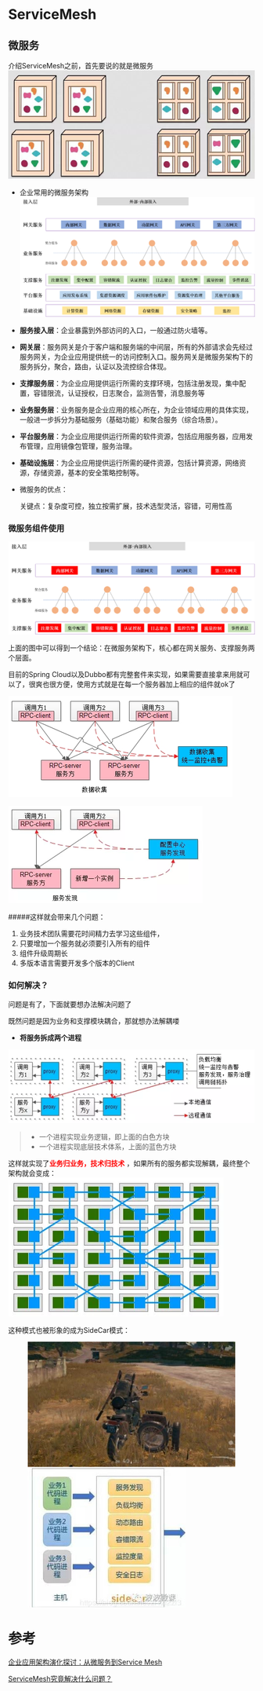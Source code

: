 # ServiceMesh

## 微服务
介绍ServiceMesh之前，首先要说的就是微服务
![微服务](https://github.com/shanyao19940801/BookeNote/blob/master/ServiceMesh/file/microservice.jpg)

* 企业常用的微服务架构 
![架构图](https://github.com/shanyao19940801/BookeNote/blob/master/ServiceMesh/file/microservice-1.png)

* **服务接入层**：企业暴露到外部访问的入口，一般通过防火墙等。
* **网关层**：服务网关是介于客户端和服务端的中间层，所有的外部请求会先经过服务网关，为企业应用提供统一的访问控制入口。服务网关是微服务架构下的服务拆分，聚合，路由，认证以及流控综合体现。
* **支撑服务层**：为企业应用提供运行所需的支撑环境，包括注册发现，集中配置，容错限流，认证授权，日志聚合，监测告警，消息服务等
* **业务服务层**：业务服务是企业应用的核心所在，为企业领域应用的具体实现，一般进一步拆分为基础服务（基础功能）和聚合服务（综合场景）。
* **平台服务层**：为企业应用提供运行所需的软件资源，包括应用服务器，应用发布管理，应用镜像包管理，服务治理。
* **基础设施层**：为企业应用提供运行所需的硬件资源，包括计算资源，网络资源，存储资源，基本的安全策略控制等。



* 微服务的优点：

	关键点：复杂度可控，独立按需扩展，技术选型灵活，容错，可用性高

### 微服务组件使用

![图2](https://github.com/shanyao19940801/BookeNote/blob/master/ServiceMesh/file/microservice-2.png)

上面的图中可以得到一个结论：在微服务架构下，核心都在网关服务、支撑服务两个层面。

目前的Spring Cloud以及Dubbo都有完整套件来实现，如果需要直接拿来用就可以了，很爽也很方便，使用方式就是在每一个服务器加上相应的组件就ok了

![数据收集](https://github.com/shanyao19940801/BookeNote/blob/master/ServiceMesh/file/microservice-3.png)

![服务注册与发现](https://github.com/shanyao19940801/BookeNote/blob/master/ServiceMesh/file/microservice-4.png)


#####这样就会带来几个问题：
1. 业务技术团队需要花时间精力去学习这些组件，
2. 只要增加一个服务就必须要引入所有的组件
3. 组件升级周期长
4. 多版本语言需要开发多个版本的Client

### 如何解决？

问题是有了，下面就要想办法解决问题了

既然问题是因为业务和支撑模块耦合，那就想办法解耦喽

* **将服务拆成两个进程**

![chai](https://github.com/shanyao19940801/BookeNote/blob/master/ServiceMesh/file/microservice-6.png)

> * 一个进程实现业务逻辑，即上面的白色方块
> * 一个进程实现底层技术体系，上面的蓝色方块

这样就实现了<font color=red >**业务归业务，技术归技术** </font>，如果所有的服务都实现解耦，最终整个架构就会变成：
![tu10](https://github.com/shanyao19940801/BookeNote/blob/master/ServiceMesh/file/microservice-10.png)

这种模式也被形象的成为SideCar模式：

<figure class="half">
    <img src="https://github.com/shanyao19940801/BookeNote/blob/master/ServiceMesh/file/microservice-9.png">
    <img src="https://github.com/shanyao19940801/BookeNote/blob/master/ServiceMesh/file/microservice-8.png">
</figure>



# 参考

[企业应用架构演化探讨：从微服务到Service Mesh](https://www.kubernetes.org.cn/5349.html)

[ServiceMesh究竟解决什么问题？](https://mp.weixin.qq.com/s?__biz=MjM5ODYxMDA5OQ==&mid=2651962194&idx=2&sn=7a2d8305181a394e1d01e885286a7dde&chksm=bd2d0e8e8a5a8798c17b6dcbbd0fb87ed519b685856bc480437b9ca03a665e5536d03264d91b&scene=21#wechat_redirect)
